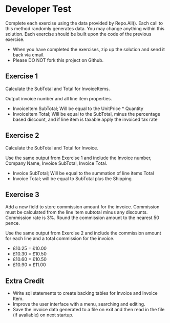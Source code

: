 Developer Test
================

Complete each exercise using the data provided by Repo.All(). Each call to this method randomly generates data.
You may change anything within this solution. Each exercise should be built upon the code of the previous exercise.

- When you have completed the exercises, zip up the solution and send it back via email.
- Please DO NOT fork this project on Github.

Exercise 1
--
Calculate the SubTotal and Total for InvoiceItems.

Output invoice number and all line item properties.

* InvoiceItem SubTotal; Will be equal to the UnitPrice * Quantity
* InvoiceItem Total; Will be equal to the SubTotal, minus the percentage based discount, and if line item is taxable apply the invoiced tax rate

Exercise 2
--
Calculate the SubTotal and Total for Invoice.

Use the same output from Exercise 1 and include the Invoice number, Company Name, Invoice SubTotal, Invoice Total.

* Invoice SubTotal; Will be equal to the summation of line items Total
* Invoice Total; will be equal to SubTotal plus the Shipping

Exercise 3
--
Add a new field to store commission amount for the invoice.
Commission must be calculated from the line item subtotal minus any discounts.
Commission rate is 3%.
Round the commission amount to the nearest 50 pence.

Use the same output from Exercise 2 and include the commission amount for each line and a total commission for the invoice.

* £10.25 = £10.00
* £10.30 = £10.50
* £10.60 = £10.50
* £10.90 = £11.00

Extra Credit
--
- Write sql statements to create backing tables for Invoice and Invoice Item.
- Improve the user interface with a menu, searching and editing.
- Save the invoice data generated to a file on exit and then read in the file (if avaliable) on next startup.
